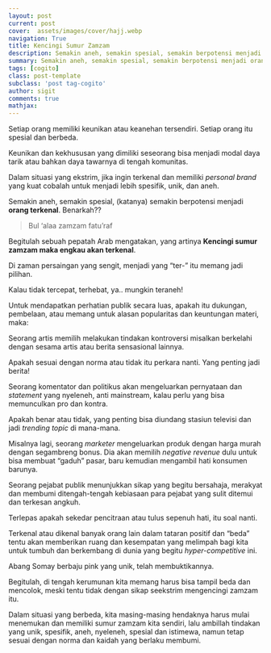```yaml
---
layout: post
current: post
cover:  assets/images/cover/hajj.webp
navigation: True
title: Kencingi Sumur Zamzam
description: Semakin aneh, semakin spesial, semakin berpotensi menjadi orang terkenal. Benarkah?
summary: Semakin aneh, semakin spesial, semakin berpotensi menjadi orang terkenal. Benarkah?
tags: [cogito]
class: post-template
subclass: 'post tag-cogito'
author: sigit
comments: true
mathjax:
---
```


Setiap orang memiliki keunikan atau keanehan tersendiri. Setiap orang itu spesial dan berbeda.

Keunikan dan kekhususan yang dimiliki seseorang bisa menjadi modal daya tarik atau bahkan daya tawarnya di tengah komunitas.

Dalam situasi yang ekstrim, jika ingin terkenal dan memiliki *personal brand* yang kuat cobalah untuk menjadi lebih spesifik, unik, dan aneh.

Semakin aneh, semakin spesial, (katanya) semakin berpotensi menjadi **orang terkenal**. Benarkah??

> Bul ‘alaa zamzam fatu’raf

Begitulah sebuah pepatah Arab mengatakan, yang artinya **Kencingi sumur zamzam maka engkau akan terkenal**.

Di zaman persaingan yang sengit, menjadi yang “ter-” itu memang jadi pilihan.

Kalau tidak tercepat, terhebat, ya.. mungkin teraneh!

Untuk mendapatkan perhatian publik secara luas, apakah itu dukungan, pembelaan, atau memang untuk alasan popularitas dan keuntungan materi, maka:

Seorang artis memilih melakukan tindakan kontroversi misalkan berkelahi dengan sesama artis atau berita sensasional lainnya.

Apakah sesuai dengan norma atau tidak itu perkara nanti. Yang penting jadi berita!

Seorang komentator dan politikus akan mengeluarkan pernyataan dan *statement* yang nyeleneh, anti mainstream, kalau perlu yang bisa memunculkan pro dan kontra.

Apakah benar atau tidak, yang penting bisa diundang stasiun televisi dan jadi *trending topic* di mana-mana.

Misalnya lagi, seorang *marketer* mengeluarkan produk dengan harga murah dengan segambreng bonus. Dia akan memilih *negative revenue* dulu untuk bisa membuat “gaduh” pasar, baru kemudian mengambil hati konsumen barunya.

Seorang pejabat publik menunjukkan sikap yang begitu bersahaja, merakyat dan membumi ditengah-tengah kebiasaan para pejabat yang sulit ditemui dan terkesan angkuh.

Terlepas apakah sekedar pencitraan atau tulus sepenuh hati, itu soal nanti.

Terkenal atau dikenal banyak orang lain dalam tataran positif dan “beda” tentu akan memberikan ruang dan kesempatan yang melimpah bagi kita untuk tumbuh dan berkembang di dunia yang begitu *hyper-competitive* ini.

Abang Somay berbaju pink yang unik, telah membuktikannya.

Begitulah, di tengah kerumunan kita memang harus bisa tampil beda dan mencolok, meski tentu tidak dengan sikap seekstrim mengencingi zamzam itu.

Dalam situasi yang berbeda, kita masing-masing hendaknya harus mulai menemukan dan  memiliki  sumur zamzam kita sendiri, lalu ambillah tindakan yang unik, spesifik, aneh, nyeleneh, spesial dan istimewa, namun tetap sesuai dengan norma dan kaidah yang berlaku membumi.
